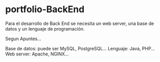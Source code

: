 # portfolio-BackEnd

Para el desarrollo de Back End se necesita un web server, una base de datos y un lenguaje de programación.

Segun Apuntes...

Base de datos: puede ser MySQL, PostgreSQL...
Lenguaje: Java, PHP...
Web server: Apache, NGINX...
